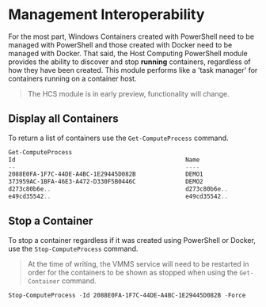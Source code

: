 # Management Interoperability

For the most part, Windows Containers created with PowerShell need to be managed with PowerShell and those created with Docker need to be managed with Docker. That said, the Host Computing PowerShell module provides the ability to discover and stop **running** containers, regardless of how they have been created. This module performs like a 'task manager' for containers running on a container host.

> The HCS module is in early preview, functionality will change.

## Display all Containers

To return a list of containers use the `Get-ComputeProcess` command.

```powershell
Get-ComputeProcess
Id                                                Name                                      Owner       Type
--                                                ----                                      -----       ----
2088E0FA-1F7C-44DE-A4BC-1E29445D082B              DEMO1                                     VMMS   Container
373959AC-1BFA-46E3-A472-D330F5B0446C              DEMO2                                     VMMS   Container
d273c80b6e.. 									  d273c80b6e.. 								docker Container
e49cd35542.. 									  e49cd35542.. 								docker Container
```

## Stop a Container

To stop a container regardless if it was created using PowerShell or Docker, use the `Stop-ComputeProcess` command.

> At the time of writing, the VMMS service will need to be restarted in order for the containers to be shown as stopped when using the `Get-Container` command.

```powershell
Stop-ComputeProcess -Id 2088E0FA-1F7C-44DE-A4BC-1E29445D082B -Force
```

